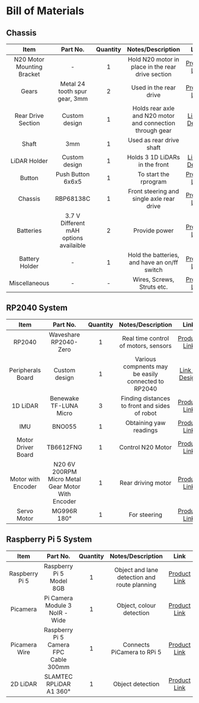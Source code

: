 # Bill of Materials

## Chassis
| Item | Part No. | Quantity | Notes/Description | Link | 
|:-----------:|:------------:|:------------:| :------------:| :------------:|
| N20 Motor Mounting Bracket | - | 1 | Hold N20 motor in place in the rear drive section | [Product Link](https://robu.in/product/mounting-bracket-n20-micro-gear-motors) |
| Gears | Metal 24 tooth spur gear, 3mm | 2 | Used in the rear drive | [Product Link](https://robu.in/product/metal-48p-spur-gear-24t/) |
| Rear Drive Section | Custom design | 1 | Holds rear axle and N20 motor and connection through gear | [Link to Design](https://github.com/pkr2308/Ctrl-Alt-Defeat-WRO-Future-Engineers-2025/blob/main/Design%20Files/N20%20Motor%20Holder.stl) |
| Shaft | 3mm | 1 | Used as rear drive shaft |
| LiDAR Holder | Custom design | 1 | Holds 3 1D LiDARs in the front | [Link to Design](https://github.com/pkr2308/Ctrl-Alt-Defeat-WRO-Future-Engineers-2025/blob/main/Design%20Files/Lidar%20Holder.stl) |
| Button | Push Button 6x6x5 | 1 | To start the rprogram | [Product Link](https://robu.in/product/6x6x5-tactile-push-button-switch/) |
| Chassis | RBP68138C | 1 | Front steering and single axle rear drive | [Product Link](https://www.elecrow.com/4wd-smart-car-robot-chassis-for-arduino-servo-steering.html) |
| Batteries | 3.7 V Different mAH options availaible | 2 | Provide power | [Product Link](https://robu.in/product/dmegc-inr18650-26e-3-7v-2600mah-li-ion-battery) |
| Battery Holder | - | 1 | Hold the batteries, and have an on/ff switch | [Product Link](https://robu.in/product/18650-x-2-battery-holder-with-cover-and-on-off-switch) |
| Miscellaneous | - | - | Wires, Screws, Struts etc. | [Product Link](https://robu.in/product/pro-range-120pcs-m3-hexagon-copper-pillar-screw-kit/) |

## RP2040 System
| Item | Part No. | Quantity | Notes/Description | Link | 
|:-----------:|:------------:|:------------:| :------------:| :------------:|
| RP2040 | Waveshare RP2040-Zero | 1 | Real time control of motors, sensors | [Product Link](https://robu.in/product/waveshare-rp2040-zero-without-header/) |
| Peripherals Board | Custom design | 1 | Various compnents may be easily connected to RP2040 | [Link to Design](https://github.com/pkr2308/Ctrl-Alt-Defeat-WRO-Future-Engineers-2025/tree/main/hw/peripherals-board-v2) |
| 1D LiDAR | Benewake TF-LUNA Micro | 3 | Finding distances to front and sides of robot | [Product Link](https://robu.in/product/benewake-tf-luna-lidar-distance-sensor/) |
| IMU | BNO055 | 1 | Obtaining yaw readings | [Product Link](https://thinkrobotics.com/products/9-dof-absolute-orientation-bno055-sensor) |
| Motor Driver Board | TB6612FNG | 1 | Control N20 Motor | [Product Link](https://robu.in/product/motor-driver-tb6612fng-module-performance-ultra-small-volume-3-pi-matching-performance-ultra-l298n/) |
| Motor with Encoder | N20 6V 200RPM Micro Metal Gear Motor With Encoder | 1 | Rear driving motor | [Product Link](https://thinkrobotics.com/products/6v-90-rpm-n20-dc-encoder-gearmotor) |
| Servo Motor | MG996R 180° | 1 | For steering | [Product Link](https://robocraze.com/products/mg996r-servo-motor?variant=40192896368793) |

## Raspberry Pi 5 System
| Item | Part No. | Quantity | Notes/Description | Link | 
|:-----------:|:------------:|:------------:| :------------:| :------------:|
| Raspberry Pi 5 | Raspberry Pi 5 Model 8GB | 1 | Object and lane detection and route planning | [Product Link](https://robu.in/product/raspberry-pi-5-model-8gb/) |
| Picamera | Pi Camera Module 3 NoIR - Wide | 1 | Object, colour detection | [Product Link](https://robu.in/product/raspberry-pi-camera-3-noir-wide/) |
| Picamera Wire | Raspberry Pi 5 Camera FPC Cable 300mm | 1 | Connects PiCamera to RPi 5 | [Product Link](https://robu.in/product/official-raspberry-pi-5-camera-fpc-cable-300mm/) |
| 2D LiDAR | SLAMTEC RPLiDAR A1 360° | 1 | Object detection | [Product Link](https://robu.in/product/rp-lidar-a1m8-360-degrees-laser-range-finder/) |
